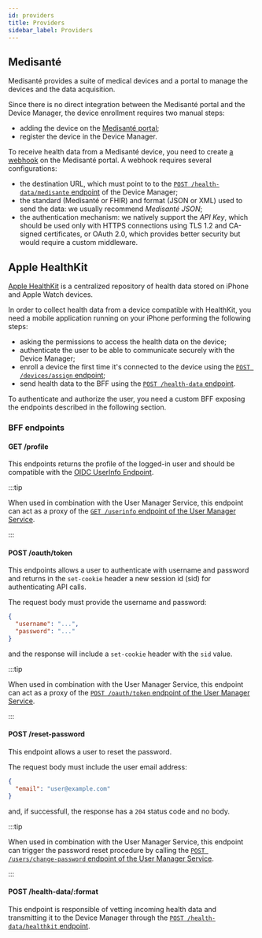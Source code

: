 ```yaml
---
id: providers
title: Providers
sidebar_label: Providers
---
```


<!--
WARNING: this file was automatically generated by Mia-Platform Doc Aggregator.
DO NOT MODIFY IT BY HAND.
Instead, modify the source file and run the aggregator to regenerate this file.
-->

## Medisanté

Medisanté provides a suite of medical devices and a portal to manage the devices and the data acquisition.

Since there is no direct integration between the Medisanté portal and the Device Manager, the device enrollment requires two manual steps:

- adding the device on the [Medisanté portal][medisante-devices];
- register the device in the Device Manager.

To receive health data from a Medisanté device, you need to create [a webhook][medisante-webhooks] on the Medisanté portal. A webhook requires several configurations:

- the destination URL, which must point to to the [`POST /health-data/medisante` endpoint][post-health-data-medisante] of the Device Manager;
- the standard (Medisanté or FHIR) and format (JSON or XML) used to send the data: we usually recommend *Medisanté JSON*;
- the authentication mechanism: we natively support the *API Key*, which should be used only with HTTPS connections using TLS 1.2 and CA-signed certificates, or OAuth 2.0, which provides better security but would require a custom middleware.

## Apple HealthKit

[Apple HealthKit][apple-healthkit] is a centralized repository of health data stored on iPhone and Apple Watch devices.

In order to collect health data from a device compatible with HealthKit, you need a mobile application running on your iPhone performing the following steps:

- asking the permissions to access the health data on the device;
- authenticate the user to be able to communicate securely with the Device Manager; 
- enroll a device the first time it's connected to the device using the [`POST /devices/assign` endpoint][post-devices-assign]; 
- send health data to the BFF using the [`POST /health-data` endpoint][post-health-data-format].

To authenticate and authorize the user, you need a custom BFF exposing the endpoints described in the following section.

### BFF endpoints

#### GET /profile

This endpoints returns the profile of the logged-in user and should be compatible with the [OIDC UserInfo Endpoint][oidc-userinfo].

:::tip

When used in combination with the User Manager Service, this endpoint can act as a proxy of the [`GET /userinfo` endpoint of the User Manager Service][ums-user-info].

:::

#### POST /oauth/token

This endpoints allows a user to authenticate with username and password and returns in the `set-cookie` header a new session id (sid) for authenticating API calls.

The request body must provide the username and password:

```json
{
  "username": "...",
  "password": "..."
}
```

and the response will include a `set-cookie` header with the `sid` value.

:::tip

When used in combination with the User Manager Service, this endpoint can act as a proxy of the [`POST /oauth/token` endpoint of the User Manager Service][ums-post-token].

:::

#### POST /reset-password

This endpoint allows a user to reset the password.

The request body must include the user email address:

```json
{
  "email": "user@example.com"
}
```

and, if successfull, the response has a `204` status code and no body.

:::tip

When used in combination with the User Manager Service, this endpoint can trigger the password reset procedure by calling the [`POST /users/change-password` endpoint of the User Manager Service][ums-user-change-password].

:::

#### POST /health-data/:format

This endpoint is responsible of vetting incoming health data and transmitting it to the Device Manager through the [`POST /health-data/healthkit` endpoint][post-health-data-healthkit].


[apple-healthkit]: https://developer.apple.com/documentation/healthkit
[medisante-devices]: https://devices.medisante.net/devices
[medisante-webhooks]: https://devices.medisante.net/webhooks
[oidc-userinfo]: https://openid.net/specs/openid-connect-core-1_0.html#UserInfo

[ums-post-token]: /runtime_suite/user-manager-service/30_usage.md#post-oauthtoken
[ums-user-info]: /runtime_suite/user-manager-service/30_usage.md#get-userinfo
[ums-user-change-password]: /runtime_suite/user-manager-service/30_usage.md#post-userschange-password

[post-devices-assign]: /runtime_suite/device-manager/30_usage.md#post-devicesassign
[post-health-data-healthkit]: /runtime_suite/device-manager/30_usage.md#post-health-datahealthkitformat
[post-health-data-medisante]: /runtime_suite/device-manager/30_usage.md#post-health-datamedisanteformat

[post-health-data-format]: #post-health-dataformat
